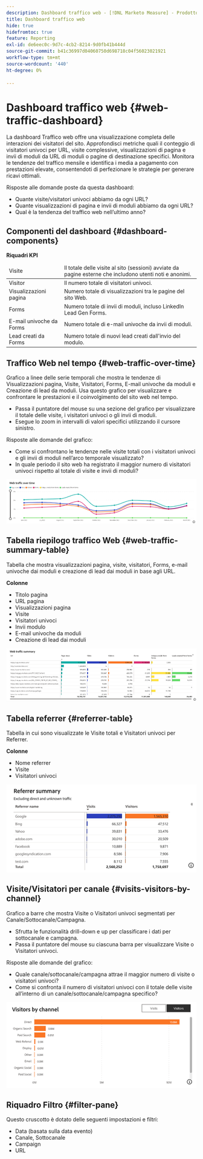 ```yaml
---
description: Dashboard traffico web - [!DNL Marketo Measure] - Prodotto
title: Dashboard traffico web
hide: true
hidefromtoc: true
feature: Reporting
exl-id: de6eec0c-9d7c-4cb2-8214-9d0fb41b444d
source-git-commit: b41c36997d04060750d698718c04f56023021921
workflow-type: tm+mt
source-wordcount: '440'
ht-degree: 0%

---
```


# Dashboard traffico web {#web-traffic-dashboard}

La dashboard Traffico web offre una visualizzazione completa delle interazioni dei visitatori del sito. Approfondisci metriche quali il conteggio di visitatori univoci per URL, visite complessive, visualizzazioni di pagina e invii di moduli da URL di moduli o pagine di destinazione specifici. Monitora le tendenze del traffico mensile e identifica i media a pagamento con prestazioni elevate, consentendoti di perfezionare le strategie per generare ricavi ottimali.

Risposte alle domande poste da questa dashboard:

* Quante visite/visitatori univoci abbiamo da ogni URL?
* Quante visualizzazioni di pagina e invii di moduli abbiamo da ogni URL?
* Qual è la tendenza del traffico web nell’ultimo anno?

## Componenti del dashboard {#dashboard-components}

**Riquadri KPI**

<table>
<thead>
  <tr>
    <td>Visite</td>
    <td>Il totale delle visite al sito (sessioni) avviate da pagine esterne che includono utenti noti e anonimi.</td>
  </tr>
</thead>
<tbody>
  <tr>
    <td>Visitor</td>
    <td>Il numero totale di visitatori univoci.</td>
  </tr>
  <tr>
    <td>Visualizzazioni pagina</td>
    <td>Numero totale di visualizzazioni tra le pagine del sito Web.</td>
  </tr>
  <tr>
    <td>Forms</td>
    <td>Numero totale di invii di moduli, incluso LinkedIn Lead Gen Forms.</td>
  </tr>
  <tr>
    <td>E-mail univoche da Forms</td>
    <td>Numero totale di e-mail univoche da invii di moduli.</td>
  </tr>
  <tr>
    <td>Lead creati da Forms</td>
    <td>Numero totale di nuovi lead creati dall'invio del modulo.</td>
  </tr>
</tbody>
</table>

## Traffico Web nel tempo {#web-traffic-over-time}

Grafico a linee delle serie temporali che mostra le tendenze di Visualizzazioni pagina, Visite, Visitatori, Forms, E-mail univoche da moduli e Creazione di lead da moduli. Usa questo grafico per visualizzare e confrontare le prestazioni e il coinvolgimento del sito web nel tempo.

* Passa il puntatore del mouse su una sezione del grafico per visualizzare il totale delle visite, i visitatori univoci o gli invii di moduli.
* Esegue lo zoom in intervalli di valori specifici utilizzando il cursore sinistro.

Risposte alle domande del grafico:

* Come si confrontano le tendenze nelle visite totali con i visitatori univoci e gli invii di moduli nell’arco temporale visualizzato?
* In quale periodo il sito web ha registrato il maggior numero di visitatori univoci rispetto al totale di visite e invii di moduli?

![](assets/web-traffic-dashboard-1.png)

## Tabella riepilogo traffico Web {#web-traffic-summary-table}

Tabella che mostra visualizzazioni pagina, visite, visitatori, Forms, e-mail univoche dai moduli e creazione di lead dai moduli in base agli URL.

**Colonne**

* Titolo pagina
* URL pagina
* Visualizzazioni pagina
* Visite
* Visitatori univoci
* Invii modulo
* E-mail univoche da moduli
* Creazione di lead dai moduli

![](assets/web-traffic-dashboard-2.png)

## Tabella referrer {#referrer-table}

Tabella in cui sono visualizzate le Visite totali e Visitatori univoci per Referrer.

**Colonne**

* Nome referrer
* Visite
* Visitatori univoci

![](assets/web-traffic-dashboard-3.png)

## Visite/Visitatori per canale {#visits-visitors-by-channel}

Grafico a barre che mostra Visite o Visitatori univoci segmentati per Canale/Sottocanale/Campagna.

* Sfrutta le funzionalità drill-down e up per classificare i dati per sottocanale e campagna.
* Passa il puntatore del mouse su ciascuna barra per visualizzare Visite o Visitatori univoci.

Risposte alle domande del grafico:

* Quale canale/sottocanale/campagna attrae il maggior numero di visite o visitatori univoci?
* Come si confronta il numero di visitatori univoci con il totale delle visite all’interno di un canale/sottocanale/campagna specifico?

![](assets/web-traffic-dashboard-4.png)

## Riquadro Filtro {#filter-pane}

Questo cruscotto è dotato delle seguenti impostazioni e filtri:

* Data (basata sulla data evento)
* Canale, Sottocanale
* Campaign
* URL
